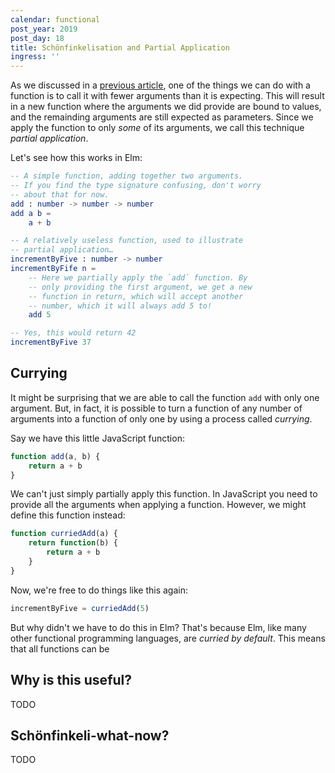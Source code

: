 ```yaml
---
calendar: functional
post_year: 2019
post_day: 18
title: Schönfinkelisation and Partial Application
ingress: ''
---
```

As we discussed in a [previous article](link-til-simens-artikkel-her), one of the things we can do with a function is to call it with fewer arguments than it is expecting. This will result in a new function where the arguments we did provide are bound to values, and the remainding arguments are still expected as parameters. Since we apply the function to only _some_ of its arguments, we call this technique _partial application_.

Let's see how this works in Elm:

```elm
-- A simple function, adding together two arguments.
-- If you find the type signature confusing, don't worry
-- about that for now.
add : number -> number -> number
add a b = 
	a + b

-- A relatively useless function, used to illustrate 
-- partial application…
incrementByFive : number -> number
incrementByFife n =
	-- Here we partially apply the `add` function. By
	-- only providing the first argument, we get a new
	-- function in return, which will accept another
	-- number, which it will always add 5 to!
	add 5

-- Yes, this would return 42
incrementByFive 37
```

## Currying

It might be surprising that we are able to call the function `add` with only one argument. But, in fact, it is possible to turn a function of any number of arguments into a function of only one by using a process called _currying_.

Say we have this little JavaScript function:

```javascript
function add(a, b) {
	return a + b
}
```

We can't just simply partially apply this function. In JavaScript you need to provide all the arguments when applying a function. However, we might define this function instead:

```javascript
function curriedAdd(a) {
	return function(b) {
		return a + b
	}
}
```

Now, we're free to do things like this again:

```javascript
incrementByFive = curriedAdd(5)
```

But why didn't we have to do this in Elm? That's because Elm, like many other functional programming languages, are _curried by default_. This means that all functions can be 

## Why is this useful?

TODO

## Schönfinkeli-what-now?

TODO
